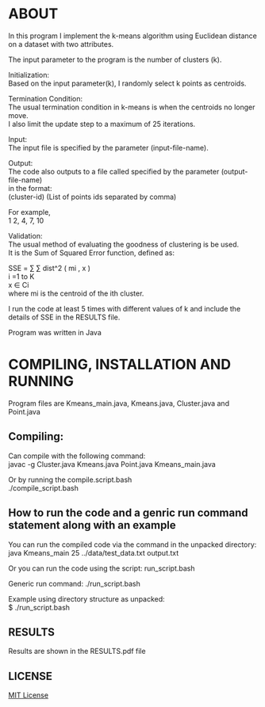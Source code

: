 ﻿# ABOUT
In this program I implement the k-means algorithm using Euclidean distance on a dataset with two attributes.  

The input parameter to the program is the number of clusters (k).  

Initialization:  
Based on the input parameter(k), I randomly select k points as centroids.  

Termination Condition:  
The usual termination condition in k-means is when the centroids no longer move.  
I also limit the update step to a maximum of 25 iterations.  

Input:  
The input file is specified by the parameter (input-file-name).  

Output:  
The code also outputs to a file called specified by the parameter (output-file-name)  
in the format:  
(cluster-id) (List of points ids separated by comma)  

For example,  
1                2, 4, 7, 10  

Validation:  
The usual method of evaluating the goodness of clustering is be used.  
It is the Sum of Squared Error function, defined as:

SSE = ∑ ∑ dist^2 ( mi , x )  
i =1 to K  
x ∈ Ci  
where mi is the centroid of the ith cluster.  

I run the code at least 5 times with different values of k and include the details of SSE in the RESULTS file.

Program was written in Java  

# COMPILING, INSTALLATION AND RUNNING  
Program files are Kmeans_main.java, Kmeans.java, Cluster.java and Point.java 

## Compiling:  
Can compile with the following command:  
javac -g Cluster.java Kmeans.java Point.java Kmeans_main.java  
 
Or by running the compile.script.bash  
./compile_script.bash  

## How to run the code and a genric run command statement along with an example  
You can run the compiled code via the command in the unpacked directory:  
java Kmeans_main 25 ../data/test_data.txt output.txt  

Or you can run the code using the script: run_script.bash  

Generic run command: ./run_script.bash  

Example using directory structure as unpacked:  
$ ./run_script.bash  

## RESULTS  

Results are shown in the RESULTS.pdf file  

## LICENSE  
[MIT License](https://github.com/shoeloh/k-means/blob/master/LICENSE)  

